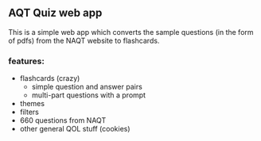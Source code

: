 ## AQT Quiz web app
This is a simple web app which converts the sample questions (in the form of pdfs) from the NAQT website to flashcards.

### features:
- flashcards (crazy)
    - simple question and answer pairs
    - multi-part questions with a prompt
- themes
- filters
- 660 questions from NAQT
- other general QOL stuff (cookies)
